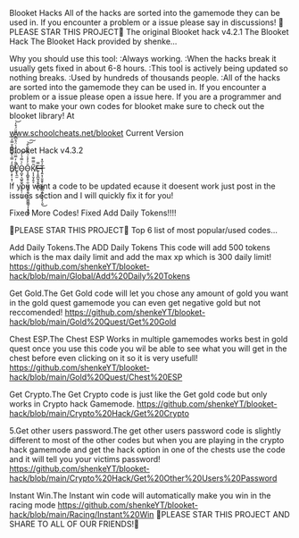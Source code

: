 Blooket Hacks
All of the hacks are sorted into the gamemode they can be used in. If you encounter a problem or a issue please say in discussions! 🌟PLEASE STAR THIS PROJECT🌟 The original Blooket hack v4.2.1 The Blooket Hack The Blooket Hack provided by shenke...

Why you should use this tool:
:Always working.
:When the hacks break it usually gets fixed in about 6-8 hours.
:This tool is actively being updated so nothing breaks.
:Used by hundreds of thousands people.
:All of the hacks are sorted into the gamemode they can be used in. If you encounter a problem or a issue please open a issue here.
If you are a programmer and want to make your own codes for blooket make sure to check out the blooket library! At

www.schoolcheats.net/blooket
Current Version

Blooket Hack v4.3.2

B̸̙͔̙̦͓̜̑̒̿̍̈̌̾̎͂̄̌̿̓̓̕Ḽ̵̢̼̫̑̐̓̿̈̂͑̈́͗̈́̊͆̽̄͒̎̈́͒̒̕̚͘͝Ò̴̡̺͓͉̺͍̼̘̣̙͍̙̦̣̖͔͛̿́̍̉͝O̴̧̧̻͍̭̜̼̣͚͉͈̱̭͉̙̭̫͖͖̳̘̞͙͉̪̠̎̓̓̾͗̂͂̂̑̀̂͝͠Ķ̸͎͎̬̗̯̝̃̿̿E̶͓͙̮̪̰̘̬͍̗͇̩̿ͅT̶̡͍͙̦̬̬̥̹̰̳̺̲̭͍͉̬͉̗̦͈̓̐̽͜

If you want a code to be updated ecause it doesent work just post in the issues section and I will quickly fix it for you!

Fixed More Codes! Fixed Add Daily Tokens!!!!

🌟PLEASE STAR THIS PROJECT🌟
Top 6 list of most popular/used codes...

Add Daily Tokens.The ADD Daily Tokens This code will add 500 tokens which is the max daily limit and add the max xp which is 300 daily limit! https://github.com/shenkeYT/blooket-hack/blob/main/Global/Add%20Daily%20Tokens

Get Gold.The Get Gold code will let you chose any amount of gold you want in the gold quest gamemode you can even get negative gold but not reccomended! https://github.com/shenkeYT/blooket-hack/blob/main/Gold%20Quest/Get%20Gold

Chest ESP.The Chest ESP Works in multiple gamemodes works best in gold quest once you use this code you wil be able to see what you will get in the chest before even clicking on it so it is very usefull! https://github.com/shenkeYT/blooket-hack/blob/main/Gold%20Quest/Chest%20ESP

Get Crypto.The Get Crypto code is just like the Get gold code but only works in Crypto hack Gamemode. https://github.com/shenkeYT/blooket-hack/blob/main/Crypto%20Hack/Get%20Crypto

5.Get other users password.The get other users password code is slightly different to most of the other codes but when you are playing in the crypto hack gamemode and get the hack option in one of the chests use the code and it will tell you your victims password! https://github.com/shenkeYT/blooket-hack/blob/main/Crypto%20Hack/Get%20Other%20Users%20Password

Instant Win.The Instant win code will automatically make you win in the racing mode https://github.com/shenkeYT/blooket-hack/blob/main/Racing/Instant%20Win
🌟PLEASE STAR THIS PROJECT AND SHARE TO ALL OF OUR FRIENDS!🌟

